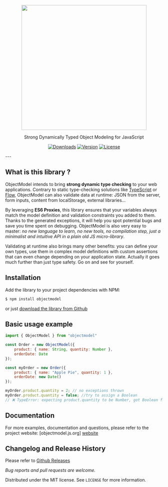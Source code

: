 <p align="center"><a href="http://objectmodel.js.org" target="_blank"><img width="400" src="http://objectmodel.js.org/docs/res/logo.png"></a></p>

<p align="center">Strong Dynamically Typed Object Modeling for JavaScript</p>
<p align="center">
  <a href="https://www.npmjs.com/package/objectmodel"><img src="https://img.shields.io/npm/dt/objectmodel.svg" alt="Downloads"></a>
  <a href="https://www.npmjs.com/package/objectmodel"><img src="https://img.shields.io/npm/v/objectmodel.svg" alt="Version"></a>
  <a href="https://www.npmjs.com/package/objectmodel"><img src="https://img.shields.io/npm/l/objectmodel.svg" alt="License"></a>
</p>
---

## What is this library ?
   
  ObjectModel intends to bring **strong dynamic type checking** to your web applications. Contrary to static type-checking solutions like [TypeScript] or [Flow], ObjectModel can also validate data at runtime: JSON from the server, form inputs, content from localStorage, external libraries...
  
  By leveraging **ES6 Proxies**, this library ensures that your variables always match the model definition and validation constraints you added to them. Thanks to the generated exceptions, it will help you spot potential bugs and save you time spent on debugging. ObjectModel is also very easy to master: *no new language to learn, no new tools, no compilation step, just a minimalist and intuitive API in a plain old JS micro-library*.
  
  Validating at runtime also brings many other benefits: you can define your own types, use them in complex model definitions with custom assertions that can even change depending on your application state. Actually it goes much further than just type safety. Go on and see for yourself.

## Installation
Add the library to your project dependencies with NPM:
```bash
$ npm install objectmodel
```

or just [download the library from Github][github-releases]

## Basic usage example

```javascript
import { ObjectModel } from "objectmodel"

const Order = new ObjectModel({
	product: { name: String, quantity: Number },
	orderDate: Date
});

const myOrder = new Order({
	product: { name: "Apple Pie", quantity: 1 },
	orderDate: new Date()
});

myOrder.product.quantity = 2; // no exceptions thrown
myOrder.product.quantity = false; //try to assign a Boolean
// ❌ TypeError: expecting product.quantity to be Number, got Boolean false
```

## Documentation

For more examples, documentation and questions, please refer to the project website: [objectmodel.js.org] [website]

## Changelog and Release History

Please refer to [Github Releases][github-releases]

*Bug reports and pull requests are welcome.*

Distributed under the MIT license. See ``LICENSE`` for more information.

[website]:http://objectmodel.js.org
[TypeScript]:https://www.typescriptlang.org/
[Flow]:https://flowtype.org/
[github-releases]:https://github.com/sylvainpolletvillard/ObjectModel/releases
[npm-url]: https://npmjs.org/package/objectmodel
[npm-image]: https://img.shields.io/npm/v/objectmodel.svg
[npm-downloads]: https://img.shields.io/npm/dm/objectmodel.svg
[license-badge]:https://img.shields.io/badge/license-MIT-blue.svg